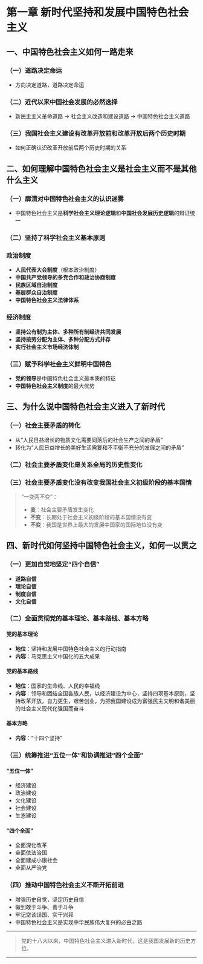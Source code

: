

# 第一章 新时代坚持和发展中国特色社会主义

## 一、中国特色社会主义如何一路走来

### （一）道路决定命运

* 方向决定道路，道路决定命运

### （二）近代以来中国社会发展的必然选择

* 新民主主义革命道路 → 社会主义改造和建设道路 → 中国特色社会主义道路

### （三）我国社会主义建设有改革开放前和改革开放后两个历史时期

* 如何正确认识改革开放前后两个历史时期的关系

## 二、如何理解中国特色社会主义是社会主义而不是其他什么主义

### （一）廓清对中国特色社会主义的认识迷雾

* 中国特色社会主义是**科学社会主义理论逻辑**和**中国社会发展历史逻辑**的辩证统一

### （二）坚持了科学社会主义基本原则




### 政治制度

* **人民代表大会制度**（根本政治制度）
* **中国共产党领导的多党合作和政治协商制度**
* **民族区域自治制度**
* **基层群众自治制度**
* **中国特色社会主义法律体系**

### 经济制度

* **坚持公有制为主体、多种所有制经济共同发展**
* **坚持按劳分配为主体、多种分配方式并存**
* **实行社会主义市场经济体制**




### （三）赋予科学社会主义鲜明中国特色

* **党的领导**是中国特色社会主义最本质的特征
* **中国特色社会主义制度**的最大优势

## 三、为什么说中国特色社会主义进入了新时代

### （一）社会主要矛盾的转化

* 从“人民日益增长的物质文化需要同落后的社会生产之间的矛盾”
* 转化为“人民日益增长的美好生活需要和不平衡不充分的发展之间的矛盾”

### （二）社会主要矛盾变化是关系全局的历史性变化

### （三）社会主要矛盾变化没有改变我国社会主义初级阶段的基本国情

> “一变两不变”：
>
> * **变**：社会主要矛盾发生变化
> * **不变**：长期处于社会主义初级阶段的基本国情没有变
> * **不变**：我国是世界上最大的发展中国家的国际地位没有变

## 四、新时代如何坚持中国特色社会主义，如何一以贯之

### （一）更加自觉地坚定“四个自信”

* **道路自信**
* **理论自信**
* **制度自信**
* **文化自信**

### （二）全面贯彻党的基本理论、基本路线、基本方略

#### 党的基本理论

* **地位**：坚持和发展中国特色社会主义的行动指南
* **内容**：马克思主义中国化的五大成果

#### 党的基本路线

* **地位**：国家的生命线、人民的幸福线
* **内容**：领导和团结全国各族人民，以经济建设为中心，坚持四项基本原则，坚持改革开放，自力更生，艰苦创业，为把我国建设成为富强民主文明和谐美丽的社会主义现代化强国而奋斗

#### 基本方略

* **内容**：“十四个坚持”

### （三）统筹推进“五位一体”和协调推进“四个全面”

#### “五位一体”

* 经济建设
* 政治建设
* 文化建设
* 社会建设
* 生态建设

#### “四个全面”

* 全面深化改革
* 全面依法治国
* 全面建成小康社会
* 全面从严治党

### （四）推动中国特色社会主义不断开拓前进

* 增强历史自觉，坚定历史自信
* 做到敢于斗争、善于斗争
* 牢记空谈误国、实干兴邦
* 中国特色社会主义是实现中华民族伟大复兴的必由之路

---

> 党的十八大以来，中国特色社会主义进入新时代，这是我国发展新的历史方位。

---

